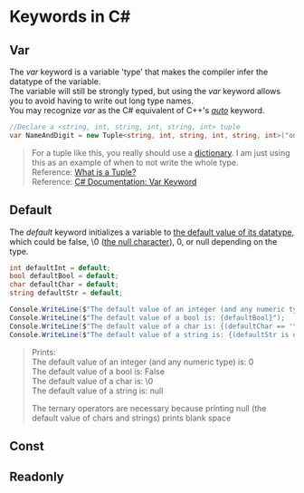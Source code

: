 # Keywords in C#

## Var
The _var_ keyword is a variable 'type' that makes the compiler infer the datatype of the variable. <br />
The variable will still be strongly typed, but using the _var_ keyword allows you to avoid having to write out long type names. <br />
You may recognize _var_ as the C# equivalent of C++'s [_auto_](https://www.learncpp.com/cpp-tutorial/the-auto-keyword/) keyword.

```C#
//Declare a <string, int, string, int, string, int> tuple
var NameAndDigit = new Tuple<string, int, string, int, string, int>("one", 1, "two", 2, "three", 3);
```
> For a tuple like this, you really should use a [dictionary](https://docs.microsoft.com/en-us/dotnet/api/system.collections.generic.dictionary-2?view=net-5.0). I am just using this as an example of when to not write the whole type. <br />
> Reference: [What is a Tuple?](https://www.tutorialsteacher.com/csharp/csharp-tuple) <br />
> Reference: [C# Documentation: Var Keyword](https://docs.microsoft.com/en-us/dotnet/csharp/language-reference/keywords/var)

## Default
The _default_ keyword initializes a variable to [the default value of its datatype](https://github.com/EthanC2/Notes-and-Writeups/blob/main/C%23/DataTypes/README.md), which 
could be false, \0 ([the null character](https://www.rapidtables.com/code/text/ascii-table.html)), 0, or null depending on the type.
```C#
int defaultInt = default;
bool defaultBool = default;
char defaultChar = default;
string defaultStr = default;

Console.WriteLine($"The default value of an integer (and any numeric type) is: {defaultInt}");
Console.WriteLine($"The default value of a bool is: {defaultBool}");
Console.WriteLine($"The default value of a char is: {(defaultChar == '\u0000' ? "\\0" : "not \\0")}"); 
Console.WriteLine($"The default value of a string is: {(defaultStr is null ? "null" : "not null")}");
```
> Prints: <br />
> The default value of an integer (and any numeric type) is: 0 <br />
> The default value of a bool is: False <br />
> The default value of a char is: \0 <br /> 
> The default value of a string is: null <br />
> 
> The ternary operators are necessary because printing null (the default value of chars and strings) prints blank space

## Const

## Readonly
